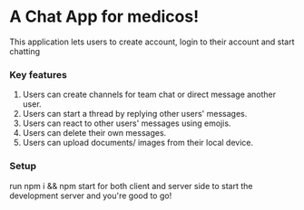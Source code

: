# A Chat App for medicos!
This application lets users to create account, login to their account and start chatting

### Key features
1. Users can create channels for team chat or direct message another user.
2. Users can start a thread by replying other users' messages.
3. Users can react to other users' messages using emojis.
4. Users can delete their own messages.
5. Users can upload documents/ images from their local device.

### Setup
run npm i && npm start for both client and server side to start the development server and you're good to go!
